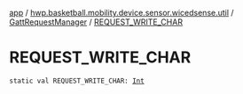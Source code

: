 [app](../../index.md) / [hwp.basketball.mobility.device.sensor.wicedsense.util](../index.md) / [GattRequestManager](index.md) / [REQUEST_WRITE_CHAR](.)

# REQUEST_WRITE_CHAR

`static val REQUEST_WRITE_CHAR: `[`Int`](https://kotlinlang.org/api/latest/jvm/stdlib/kotlin/-int/index.html)